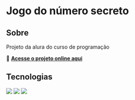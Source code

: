 <h1>Jogo do número secreto</h1>

<h2>Sobre</h2>
<p>Projeto da alura do curso de programação</p>

🔗 **[Acesse o projeto online aqui](https://numerosecreto2.netlify.app/)**  

<h2>Tecnologias</h2>
<div>
  <img src="https://img.shields.io/badge/HTML-239120?style=for-the-badge&logo=html5&logoColor=white">
  <img src="https://img.shields.io/badge/CSS-239120?&style=for-the-badge&logo=css3&logoColor=white">
  <img src="https://img.shields.io/badge/JavaScript-F7DF1E?style=for-the-badge&logo=javascript&logoColor=black">
</div>
